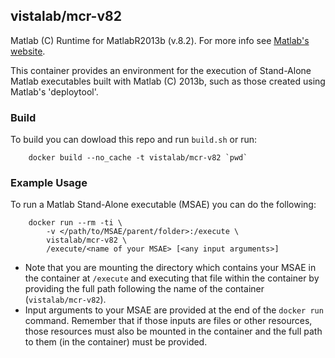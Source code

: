 ## vistalab/mcr-v82

Matlab (C) Runtime for MatlabR2013b (v.8.2). For more info see [Matlab's website](http://www.mathworks.com/products/compiler/mcr/). 

This container provides an environment for the execution of Stand-Alone Matlab executables built with Matlab (C) 2013b, such as those created using Matlab's 'deploytool'. 

### Build ###
To build you can dowload this repo and run ```build.sh``` or run:
```
    docker build --no_cache -t vistalab/mcr-v82 `pwd`
```

### Example Usage ###
To run a Matlab Stand-Alone executable (MSAE) you can do the following:
```
    docker run --rm -ti \
        -v </path/to/MSAE/parent/folder>:/execute \
        vistalab/mcr-v82 \
        /execute/<name of your MSAE> [<any input arguments>]
```

* Note that you are mounting the directory which contains your MSAE in the container at ```/execute``` and executing that file within the container by providing the full path following the name of the container (```vistalab/mcr-v82```).
* Input arguments to your MSAE are provided at the end of the ```docker run``` command. Remember that if those inputs are files or other resources, those resources must also be mounted in the container and the full path to them (in the container) must be provided. 
